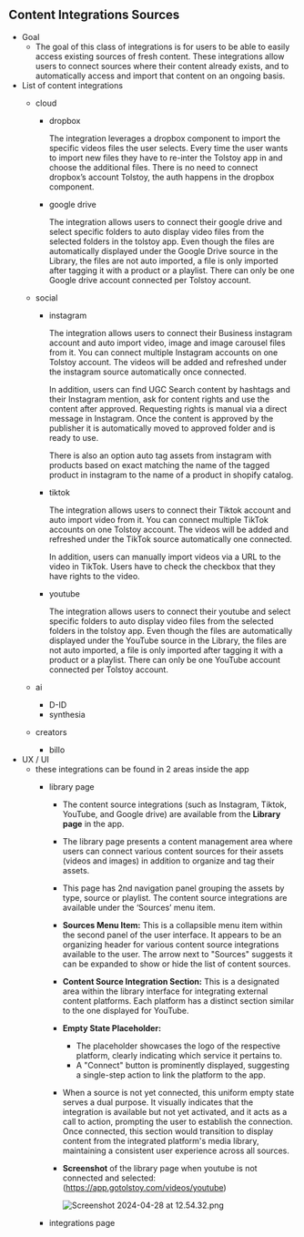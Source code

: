 ## Content Integrations Sources

- Goal
    - The goal of this class of integrations is for users to be able to easily access existing sources of fresh content. These integrations allow users to connect sources where their content already exists, and to automatically access and import that content on an ongoing basis.
- List of content integrations
    - cloud
        - dropbox
            
            The integration leverages a dropbox component to import the specific videos files the user selects. Every time the user wants to import new files they have to re-inter the Tolstoy app in and choose the additional files. There is no need to connect dropbox’s account Tolstoy, the auth happens in the dropbox component.
            
        - google drive
            
            The integration allows users to connect their google drive and select specific folders to auto display video files from the selected folders in the tolstoy app. Even though the files are automatically displayed under the Google Drive source in the Library, the files are not auto imported, a file is only imported after tagging it with a product or a playlist. There can only be one Google drive account connected per Tolstoy account.
            
    - social
        - instagram
            
            The integration allows users to connect their Business instagram account and auto import video, image and image carousel files from it. You can connect multiple Instagram accounts on one Tolstoy account. The videos will be added and refreshed under the instagram source automatically once connected.
            
            In addition, users can find UGC Search content by hashtags and their Instagram mention, ask for content rights and use the content after approved. Requesting rights is manual via a direct message in Instagram. Once the content is approved by the publisher it is automatically moved to approved folder and is ready to use.
            
            There is also an option auto tag assets from instagram with products based on exact matching the name of the tagged product in instagram to the name of a product in shopify catalog.
            
        - tiktok
            
            The integration allows users to connect their Tiktok account and auto import video from it. You can connect multiple TikTok accounts on one Tolstoy account. The videos will be added and refreshed under the TikTok source automatically one connected.
            
            In addition, users can manually import videos via a URL to the video in TikTok. Users have to check the checkbox that they have rights to the video.
            
        - youtube
            
            The integration allows users to connect their youtube and select specific folders to auto display video files from the selected folders in the tolstoy app. Even though the files are automatically displayed under the YouTube source in the Library, the files are not auto imported, a file is only imported after tagging it with a product or a playlist. There can only be one YouTube account connected per Tolstoy account.
            
    - ai
        - D-ID
        - synthesia
    - creators
        - billo
- UX / UI
    - these integrations can be found in 2 areas inside the app
        - library page
            - The content source integrations (such as Instagram, Tiktok, YouTube, and Google drive) are available from the **Library page** in the app.
            - The library page presents a content management area where users can connect various content sources for their assets (videos and images) in addition to organize and tag their assets.
            - This page has 2nd navigation panel grouping the assets by type, source or playlist. The content source integrations are available under the ‘Sources’ menu item.
            - **Sources Menu Item:**
            This is a collapsible menu item within the second panel of the user interface. It appears to be an organizing header for various content source integrations available to the user. The arrow next to "Sources" suggests it can be expanded to show or hide the list of content sources.
            - **Content Source Integration Section:**
            This is a designated area within the library interface for integrating external content platforms. Each platform has a distinct section similar to the one displayed for YouTube.
            - **Empty State Placeholder:**
                - The placeholder showcases the logo of the respective platform, clearly indicating which service it pertains to.
                - A "Connect" button is prominently displayed, suggesting a single-step action to link the platform to the app.
            - When a source is not yet connected, this uniform empty state serves a dual purpose. It visually indicates that the integration is available but not yet activated, and it acts as a call to action, prompting the user to establish the connection. Once connected, this section would transition to display content from the integrated platform's media library, maintaining a consistent user experience across all sources.
            - **Screenshot** of the library page when youtube is not connected and selected: (https://app.gotolstoy.com/videos/youtube)
                
                ![Screenshot 2024-04-28 at 12.54.32.png](https://prod-files-secure.s3.us-west-2.amazonaws.com/0548034f-b37a-4e7d-8430-4cbbccc72b60/23c158c9-644e-4249-9a04-c5a7084c006b/Screenshot_2024-04-28_at_12.54.32.png)
                
        - integrations page
